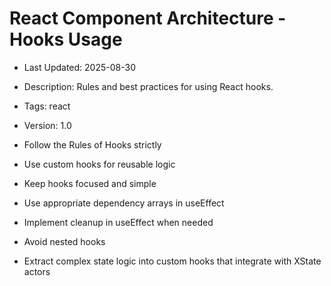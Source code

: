 # React Component Architecture - Hooks Usage
- Last Updated: 2025-08-30
- Description: Rules and best practices for using React hooks.
- Tags: react
- Version: 1.0


- Follow the Rules of Hooks strictly
- Use custom hooks for reusable logic
- Keep hooks focused and simple
- Use appropriate dependency arrays in useEffect
- Implement cleanup in useEffect when needed
- Avoid nested hooks
- Extract complex state logic into custom hooks that integrate with XState actors
